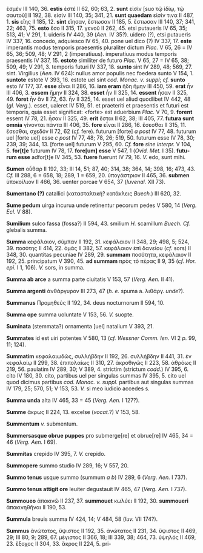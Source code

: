 ἐσμέν III 140, 36. **estis** ἐστέ II 62, 60; 63, 2. **sunt** εἰσίν [suo
τῷ ἰδίῳ, τῷ σαυτοῦ] II 192, 38. εἰσίν III 140, 35; 341, 21. **sunt
quaedam** εἰσίν τινα II 487, 1. **sis** εἴης II 185, 12. **sint**
εἴησαν, ἔστωσαν II 185, 5. ἔστωσαν III 140, 37; 341, 22; 463, 75.
**esto** ἔσο II 315, 17. γενοῦ II 262, 45. etsi putaueris IV 65, 35;
513, 41; V 291, 1. uideris IV 440, 39 (*Aen.* IV 35?). uidero (?), etsi
putaueris IV 337, 16. concedo, adquiesco IV 65, 40. pone uel dico (?) IV
337, 17. **este** imperantis modus temporis praesentis pluraliter dictum
*Plac.* V 65, 26 = IV 65, 36; 509, 48; V 291, 2 (imperatiuus).
imperatiuus modus temporis praesentis IV 337, 15. **estote** similiter
de futuro *Plac.* V 65, 27 = IV 65, 38; 509, 49; V 291, 3. temporis
futuri IV 337, 18. **sunto** sint IV 289, 48; 569, 27. sint. Virgilius
(*Aen.* IV 624): nullus amor populis nec foedera sunto V 154, 1.
**suntote** estote V 393, 16. estote uel sint *cod. Monac. v. suppl*;
*cf.* **sunto** esto IV 177, 37. **esse** εἶναι II 286, 16. **iam eram**
ἤδη ἤμην III 450, 59. **erat** ἦν III 406, 3. **essem** ἤμην II 324, 38.
**esset** ἦν II 325, 14. **essent** ἦσαν II 325, 49. **foret** ἦν ἄν II
72, 63. ἦν II 325, 14. esset uel aliud quodlibet IV 442, 48 (*gl.
Verg.*). esset, ualeret IV 519, 51. et praeteriti et praesentis et
futuri est temporis, quia esset significat: \<forte\> est aduerbium
*Plac.* V 70, 9. **forent** essent IV 78, 21. ἦσαν II 325, 49. **erit**
ἔσται II 62, 38; III 405, 77. **futura sunt omnia** γίνονται πάντα III
406, 35. **fore** εἶναι II 286, 16. ἔσεσθαι II 315, 11. ἔσεσθαι, σχεδόν
II 72, 62 (*cf.* fere). futurum [forte] *a post* IV 77, 48. futurum
uel [forte uel] esse *c post* IV 77, 48; 78, 26; 519, 50. futurum esse
IV 78, 30; 239, 39; 344, 13. [forte uel] futurum V 295, 60. *Cf.*
**fore** *sine interpr.* V 104, 5. **for[t]e** futurum IV 78, 17.
**fore[um] esse** V 547, 1 (*Ovid. Met.* I 35). **futu­rum esse**
adfor[t]e IV 345, 53. **fuere** fuerunt IV 79, 16. *V.* edo, sunt
mihi.

**Sumen** οὖθαρ II 192, 33; III 14, 51; 87, 40; 314, 38; 364, 14; 398,
16; 473, 43. *Cf.* III 288, 6 = 658, 18; 289, 1 = 659, 20. ὑπογάστριον
II 465, 36. **submen** ὑποκοίλιον II 466, 36. uenter porcae V 654, 37
(*Iuvenal.* XII 73).

**Sumentano (?)** catallici (κατασταλτική? κατάκλεις *Buech.*) III 620,
32.

**Sume pedum** uirga incurua unde retinentur pecorum pedes V 580, 14
(*Verg. Ecl.* V 88).

**Sumilium** sulco fassa (fossa?) II 594, 43. smilium *H.* scamillum
*Buech. Cf.* glebalis summa.

**Summa** κεφάλαιον, σύμπαν II 192, 31. κεφάλαιον II 348, 29; 498, 5;
524, 39. ποσότης II 414, 22. ὁμάς II 382, 57. κεφάλαιον ἐπὶ δανείου
(*cf.* sors) II 348, 30. quantitas pecuniae IV 289, 29. **summam**
ποσότητα, κεφάλαιον II 192, 25. principatum V 390, 45. **ad sum­mam**
πρὸς τὸ πέρας II 9, 35 (*cf. Hor. epi.* I 1, 106). *V.* sors, in summa.

**Summa ab arce** a summa parte ciuitatis V 153, 57 (*Verg. Aen.* II
41).

**Summa argenti** ἀνθάργυρον III 273, 47 (*h. e.* spuma a. λιθάργ.
*unde*?).

**Summanus** Προμηθεύς II 192, 34. deus nocturnorum II 594, 10.

**Summa ope** summa uoluntate V 153, 56. *V.* suopte.

**Suminata** (stemmata?) ornamenta [uel] natalium V 393, 21.

**Summates** id est uiri potentes V 580, 13 (*cf. Wessner Comm. Ien.*
VI 2 *p.* 99, 11; 124).

**Summatim** κεφαλαιωδῶς, συλλήβδην II 192, 26. συλλήβδην II 441, 31. ἐν
κεφαλαίῳ II 299, 38. ἐπιπολαίως II 310, 27. ἀκροθιγῶς II 223, 58. ἀθρόως
II 219, 56. paulatim IV 289, 30; V 389, 4. strictim (strictum *codd.*)
IV 395, 6. cito IV 180, 30. cito, partibus uel per singulas summas IV
395, 5. cito uel quod dicimus partibus *cod. Monac. v. suppl.* partibus
aut singulas summas IV 179, 25; 570, 51; V 153, 53. *V.* si meo iudicio
accedes s.

**Summa unda** alta IV 465, 33 = 45 (*Verg. Aen.* I 127?).

**Summe** ἄκρως II 224, 13. excelse (*vocat.*?) V 153, 58.

**Summentum** *v.* submentum.

**Summersasque obrue puppes** pro submerge[re] et obrue[re] IV 465,
34 = 46 (*Verg. Aen.* I 69).

**Summitas** crepido IV 395, 7. *V.* crepido.

**Summopere** summo studio IV 289, 16; V 557, 20.

**Summo tenus** usque summo (sum­mum *a b*) IV 289, 6 (*Verg. Aen.* I
737).

**Summo tenus attigit ore** leuiter degustauit IV 465, 47 (*Verg.*
*Aen.* I 737).

**Summoueo** ἀποκινῶ II 237, 37. **summouet** κωλύει II 192, 30.
**summoueri** ἀποκινηθῆναι II 190, 53.

**Summula** breuis summa IV 424, 14; V 484, 58 (*Iuv.* VII 174?).

**Summus** ἀνώτατος, ὕψιστος II 192, 35. ἀνώτατος II 231, 34. ὕψιστος II
469, 29; III 80, 9; 289, 67. μέγιστος II 366, 18; III 339, 38; 464, 73.
ὑψηλός II 469, 23. ἔξοχος II 304, 33. ἄκρος II 224, 5. pri­-
